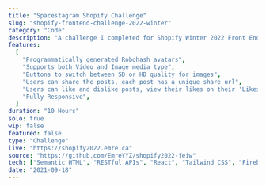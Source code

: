 ```yaml
---
title: "Spacestagram Shopify Challenge"
slug: "shopify-frontend-challenge-2022-winter"
category: "Code"
description: "A challenge I completed for Shopify Winter 2022 Front End Developer Intern application."
features:
  [
    "Programmatically generated Robohash avatars",
    "Supports both Video and Image media type",
    "Buttons to switch between SD or HD quality for images",
    "Users can share the posts, each post has a unique share url",
    "Users can like and dislike posts, view their likes on their 'Likes' page",
    "Fully Responsive",
  ]
duration: "10 Hours"
solo: true
wip: false
featured: false
type: "Challenge"
live: "https://shopify2022.emre.ca"
source: "https://github.com/EmreYYZ/shopify2022-feiw"
tech: ["Semantic HTML", "RESTful APIs", "React", "Tailwind CSS", "Firebase Hosting"]
date: "2021-09-18"
---
```

